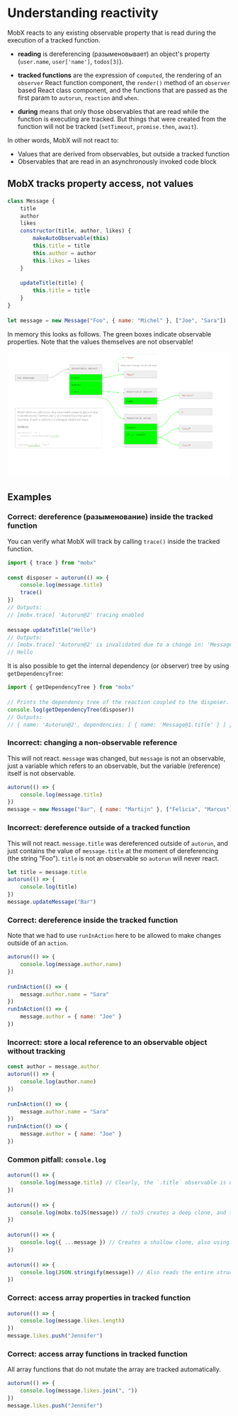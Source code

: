 # Understanding reactivity

MobX reacts to any existing observable property that is read during the execution of a tracked function.

- **reading** is dereferencing (разыменовывает) an object's property (`user.name`, `user['name']`, `todos[3]`).

- **tracked functions** are the expression of `computed`, the rendering of an `observer` React function component, the `render()` method of an `observer` based React class component, and the functions that are passed as the first param to `autorun`, `reaction` and `when`.

- **during** means that only those observables that are read while the function is executing are tracked.  But things that were created from the function will not be tracked (`setTimeout`, `promise.then`, `await`).

In other words, MobX will not react to:

- Values that are derived from observables, but outside a tracked function
- Observables that are read in an asynchronously invoked code block

## MobX tracks property access, not values

```js
class Message {
    title
    author
    likes
    constructor(title, author, likes) {
        makeAutoObservable(this)
        this.title = title
        this.author = author
        this.likes = likes
    }

    updateTitle(title) {
        this.title = title
    }
}

let message = new Message("Foo", { name: "Michel" }, ["Joe", "Sara"])
```

In memory this looks as follows. The green boxes indicate observable properties. Note that the values themselves are not observable!

![observed refs](./observed-refs.png)

## Examples

### Correct: dereference (разыменование) inside the tracked function

You can verify what MobX will track by calling `trace()` inside the tracked function.

```js
import { trace } from "mobx"

const disposer = autorun(() => {
    console.log(message.title)
    trace()
})
// Outputs:
// [mobx.trace] 'Autorun@2' tracing enabled

message.updateTitle("Hello")
// Outputs:
// [mobx.trace] 'Autorun@2' is invalidated due to a change in: 'Message@1.title'
// Hello
``` 

It is also possible to get the internal dependency (or observer) tree by using `getDependencyTree`:

```js
import { getDependencyTree } from "mobx"

// Prints the dependency tree of the reaction coupled to the disposer.
console.log(getDependencyTree(disposer))
// Outputs:
// { name: 'Autorun@2', dependencies: [ { name: 'Message@1.title' } ] }
```

### Incorrect: changing a non-observable reference

This will not react. `message` was changed, but `message` is not an observable, just a variable which refers to an observable, but the variable (reference) itself is not observable.

```js
autorun(() => {
    console.log(message.title)
})
message = new Message("Bar", { name: "Martijn" }, ["Felicia", "Marcus"])
```

### Incorrect: dereference outside of a tracked function

This will not react. `message.title` was dereferenced outside of `autorun`, and just contains the value of `message.title` at the moment of dereferencing (the string "Foo"). `title` is not an observable so `autorun` will never react.

```js
let title = message.title
autorun(() => {
    console.log(title)
})
message.updateMessage("Bar")
```

### Correct: dereference inside the tracked function

Note that we had to use `runInAction` here to be allowed to make changes outside of an `action`.

```js
autorun(() => {
    console.log(message.author.name)
})

runInAction(() => {
    message.author.name = "Sara"
})
runInAction(() => {
    message.author = { name: "Joe" }
})
```

### Incorrect: store a local reference to an observable object without tracking

```js
const author = message.author
autorun(() => {
    console.log(author.name)
})

runInAction(() => {
    message.author.name = "Sara"
})
runInAction(() => {
    message.author = { name: "Joe" }
})
```

### Common pitfall: `console.log`

```js
autorun(() => {
    console.log(message.title) // Clearly, the `.title` observable is used.
})

autorun(() => {
    console.log(mobx.toJS(message)) // toJS creates a deep clone, and thus will read the message.
})

autorun(() => {
    console.log({ ...message }) // Creates a shallow clone, also using `.title` in the process.
})

autorun(() => {
    console.log(JSON.stringify(message)) // Also reads the entire structure.
})
```

### Correct: access array properties in tracked function

```js
autorun(() => {
    console.log(message.likes.length)
})
message.likes.push("Jennifer")
```

### Correct: access array functions in tracked function

All array functions that do not mutate the array are tracked automatically.

```js
autorun(() => {
    console.log(message.likes.join(", "))
})
message.likes.push("Jennifer")
```


